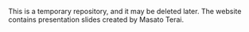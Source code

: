 This is a temporary repository, and it may be deleted later.
The website contains presentation slides created by Masato Terai.
